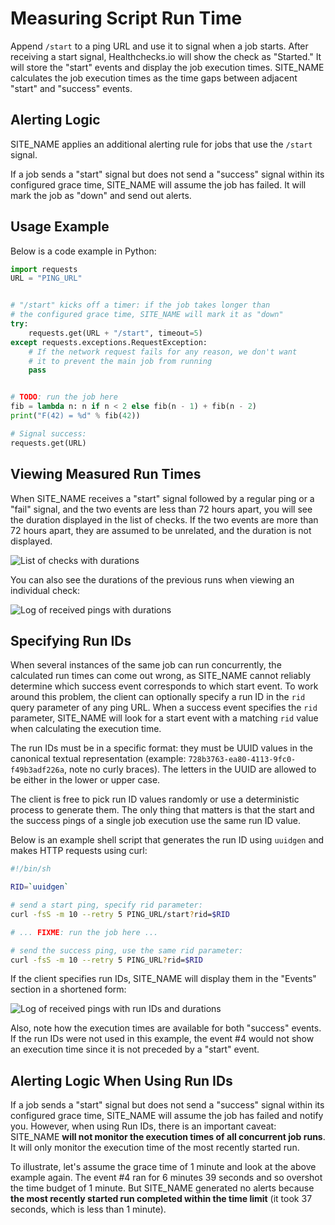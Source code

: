 # Measuring Script Run Time

 Append `/start` to a ping URL and use it to signal when a job starts.
 After receiving a start signal, Healthchecks.io will show the check as "Started."
 It will store the "start" events and display the job execution times. SITE_NAME
 calculates the job execution times as the time gaps between adjacent "start" and
 "success" events.

## Alerting Logic

SITE_NAME applies an additional alerting rule for jobs that use the `/start` signal.

If a job sends a "start" signal but does not send a "success"
signal within its configured grace time, SITE_NAME will assume the job
has failed. It will mark the job as "down" and send out alerts.

## Usage Example

Below is a code example in Python:

```python
import requests
URL = "PING_URL"


# "/start" kicks off a timer: if the job takes longer than
# the configured grace time, SITE_NAME will mark it as "down"
try:
    requests.get(URL + "/start", timeout=5)
except requests.exceptions.RequestException:
    # If the network request fails for any reason, we don't want
    # it to prevent the main job from running
    pass


# TODO: run the job here
fib = lambda n: n if n < 2 else fib(n - 1) + fib(n - 2)
print("F(42) = %d" % fib(42))

# Signal success:
requests.get(URL)
```

## Viewing Measured Run Times

When SITE_NAME receives a "start" signal followed by a regular ping or a "fail"
signal, and the two events are less than 72 hours apart,
you will see the duration displayed in the list of checks. If the two events are
more than 72 hours apart, they are assumed to be unrelated, and the duration is
not displayed.

![List of checks with durations](IMG_URL/checks_durations.png)

You can also see the durations of the previous runs when viewing an individual
check:

![Log of received pings with durations](IMG_URL/details_durations.png)

## Specifying Run IDs

When several instances of the same job can run concurrently, the calculated run times
can come out wrong, as SITE_NAME cannot reliably determine which success event
corresponds to which start event. To work around this problem, the client can
optionally specify a run ID in the `rid` query parameter of any ping URL. When a
success event specifies the `rid` parameter, SITE_NAME will look for a
start event with a matching `rid` value when calculating the execution time.

The run IDs must be in a specific format: they must be UUID values in the canonical
textual representation (example: `728b3763-ea80-4113-9fc0-f49b3adf226a`, note no
curly braces). The letters in the UUID are allowed to be either in the lower or
upper case.

The client is free to pick run ID values randomly or use a deterministic process
to generate them. The only thing that matters is that the start and the success
pings of a single job execution use the same run ID value.

Below is an example shell script that generates the run ID using `uuidgen` and
makes HTTP requests using curl:

```bash
#!/bin/sh

RID=`uuidgen`

# send a start ping, specify rid parameter:
curl -fsS -m 10 --retry 5 PING_URL/start?rid=$RID

# ... FIXME: run the job here ...

# send the success ping, use the same rid parameter:
curl -fsS -m 10 --retry 5 PING_URL?rid=$RID
```

If the client specifies run IDs, SITE_NAME will display them in the "Events"
section in a shortened form:

![Log of received pings with run IDs and durations](IMG_URL/run_ids.png)

Also, note how the execution times are available for both "success" events. If the
run IDs were not used in this example, the event #4 would not show an execution time
since it is not preceded by a "start" event.

## Alerting Logic When Using Run IDs

If a job sends a "start" signal but does not send a "success"
signal within its configured grace time, SITE_NAME will assume the job
has failed and notify you. However, when using Run IDs, there is an important
caveat: SITE_NAME **will not monitor the execution times of all
concurrent job runs**. It will only monitor the execution time of the
most recently started run.

To illustrate, let's assume the grace time of 1 minute and look at the above example
again. The event #4 ran for 6 minutes 39 seconds and so overshot the time budget
of 1 minute. But SITE_NAME generated no alerts because **the most recently started
run completed within the time limit** (it took 37 seconds, which is less than 1 minute).
